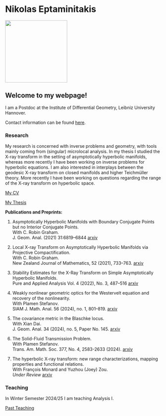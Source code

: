 
# Nikolas Eptaminitakis


<img src="./me.png" width="200">

## Welcome to my webpage!


I am a Postdoc at the Institute of Differential Geometry, Leibniz University Hannover.
<!-- Previously I was a  I was a graduate student at University of Washington, working with Professors [C. Robin Graham](https://sites.math.washington.edu/~robin/) and [Gunther Uhlmann](https://sites.math.washington.edu/~gunther/). -->
Contact information can be found [here](https://www.differentialgeometrie.uni-hannover.de/de/institut/personenverzeichnis/personen-detailansicht?tx_t3luhepv_t3luhepvoe%5Baction%5D=detailsToPerson&tx_t3luhepv_t3luhepvoe%5Bcontroller%5D=Organisation&tx_t3luhepv_t3luhepvoe%5BdisablePersHomepages%5D=0&tx_t3luhepv_t3luhepvoe%5Borganisation%5D=31&tx_t3luhepv_t3luhepvoe%5Bperson%5D=2900&tx_t3luhepv_t3luhepvoe%5Brole%5D=207&cHash=0760e4114b098b6360ef143c3ca913f7).


### Research


My research is concerned with inverse problems and geometry, with tools mainly coming from (singular) microlocal analysis.
In my thesis I studied the X-ray transform in the setting of asymptotically hyperbolic manifolds, whereas more recently I have been working on inverse problems for hyperbolic equations. I am also interested in interplays between the geodesic X-ray transform on closed manifolds and higher Teichmüller theory. More recently I have been working on questions regarding the range of the X-ray transform on hyperbolic space.

[My CV](./CV_Eptaminitakis.pdf)

[My Thesis](./Thesis_Eptaminitakis.pdf)



__Publications and Preprints:__ 


1. Asymptotically Hyperbolic Manifolds with Boundary Conjugate Points but no Interior Conjugate Points.\
 With C. Robin Graham. \
J. Geom. Anal. (2021) 31:6819–6844 [arxiv](https://arxiv.org/abs/1912.04856)



2. Local X-ray Transform on Asymptotically Hyperbolic Manifolds via Projective Compactification.\
 With C. Robin Graham. \
New Zealand Journal of Mathematics, 52 (2021), 733–763.  [arxiv](https://arxiv.org/abs/2111.13631)



3. Stability Estimates for the X-Ray Transform on Simple Asymptotically Hyperbolic Manifolds. \
Pure and Applied Analysis Vol. 4 (2022), No. 3, 487–516 [arxiv](https://arxiv.org/abs/2104.01674)



4. Weakly nonlinear geometric optics for the Westervelt equation and recovery of the nonlinearity. \
With Plamen Stefanov. \
SIAM J. Math. Anal. 56 (2024), no. 1, 801–819. [arxiv](https://arxiv.org/abs/2208.13945) 




5. The covariance metric in the Blaschke locus.\
 With Xian Dai.  \
J. Geom. Anal. 34 (2024), no. 5, Paper No. 145. [arxiv](https://arxiv.org/abs/2301.05289)


6. The Solid-Fluid Transmission Problem. \
With Plamen Stefanov.\
Trans. Am. Math. Soc. 377, No. 4, 2583-2633 (2024). [arxiv](https://arxiv.org/abs/2111.03218?context=math)


7. The hyperbolic X-ray transform: new range characterizations, mapping properties and functional relations. \
 With François Monard and Yuzhou (Joey) Zou.\
 _Under Review_ [arxiv](https://arxiv.org/abs/2405.02521)




 

### Teaching

In Winter Semester 2024/25 I am teaching Analysis I. 
<!-- [Class Website.](https://www.math.purdue.edu/~neptamin/303Sp22/MA%2030300%20411%20&%20412.html) -->

[Past Teaching](https://github.com/neptamin/neptamin.github.io/blob/main/Past%20Teaching/index.html)

<!-- ### Personal

In my free time I play a [lyra with sympathetic strings](./Lyra.png).
 -->

